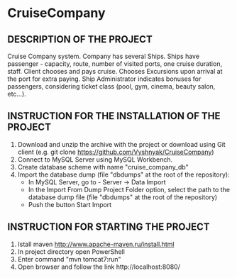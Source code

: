 ﻿# CruiseCompany
## DESCRIPTION OF THE PROJECT
Cruise Company system. Company has several Ships. Ships have passenger - capacity, route, number of visited ports, one cruise duration, staff. Client chooses and pays cruise. Chooses Excursions upon arrival at the port for extra paying. Ship Administrator indicates bonuses for passengers, considering ticket class (pool, gym, cinema, beauty salon, etc…).
## INSTRUCTION FOR THE INSTALLATION OF THE PROJECT
1. Download and unzip the archive with the project or download using Git client (e.g. git clone https://github.com/Vyshnyak/CruiseCompany)
2. Connect to MySQL Server using MySQL Workbench.
3. Create database scheme with name "cruise_company_db"
4. Import the database dump (file "dbdumps" at the root of the repository):
   - In MySQL Server, go to - Server -> Data Import
   - In the Import From Dump Project Folder option, select the path to the database dump file (file "dbdumps" at the root of the repository)
   - Push the button Start Import
## INSTRUCTION FOR STARTING THE PROJECT
1. Istall maven http://www.apache-maven.ru/install.html
2. In project directory open PowerShell
3. Enter command "mvn tomcat7:run"
4. Open browser and follow the link http://localhost:8080/
